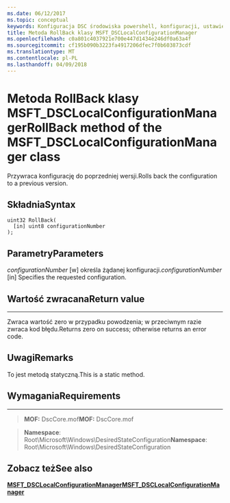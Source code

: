 ```yaml
---
ms.date: 06/12/2017
ms.topic: conceptual
keywords: Konfiguracja DSC środowiska powershell, konfiguracji, ustawienia
title: Metoda RollBack klasy MSFT_DSCLocalConfigurationManager
ms.openlocfilehash: c0a801c4037921e700e447d1434e246df0a63a4f
ms.sourcegitcommit: cf195b090b3223fa4917206dfec7f0b603873cdf
ms.translationtype: MT
ms.contentlocale: pl-PL
ms.lasthandoff: 04/09/2018
---
```

# <a name="rollback-method-of-the-msftdsclocalconfigurationmanager-class"></a><span data-ttu-id="29014-103">Metoda RollBack klasy MSFT_DSCLocalConfigurationManager</span><span class="sxs-lookup"><span data-stu-id="29014-103">RollBack method of the MSFT_DSCLocalConfigurationManager class</span></span>

<span data-ttu-id="29014-104">Przywraca konfigurację do poprzedniej wersji.</span><span class="sxs-lookup"><span data-stu-id="29014-104">Rolls back the configuration to a previous version.</span></span>

<a name="syntax"></a><span data-ttu-id="29014-105">Składnia</span><span class="sxs-lookup"><span data-stu-id="29014-105">Syntax</span></span>
------

```mof
uint32 RollBack(
  [in] uint8 configurationNumber
);
```

<a name="parameters"></a><span data-ttu-id="29014-106">Parametry</span><span class="sxs-lookup"><span data-stu-id="29014-106">Parameters</span></span>
----------

<span data-ttu-id="29014-107">*configurationNumber* \[w\] określa żądanej konfiguracji.</span><span class="sxs-lookup"><span data-stu-id="29014-107">*configurationNumber* \[in\] Specifies the requested configuration.</span></span>

## <a name="return-value"></a><span data-ttu-id="29014-108">Wartość zwracana</span><span class="sxs-lookup"><span data-stu-id="29014-108">Return value</span></span>
------------

<span data-ttu-id="29014-109">Zwraca wartość zero w przypadku powodzenia; w przeciwnym razie zwraca kod błędu.</span><span class="sxs-lookup"><span data-stu-id="29014-109">Returns zero on success; otherwise returns an error code.</span></span>

## <a name="remarks"></a><span data-ttu-id="29014-110">Uwagi</span><span class="sxs-lookup"><span data-stu-id="29014-110">Remarks</span></span>

<span data-ttu-id="29014-111">To jest metodą statyczną.</span><span class="sxs-lookup"><span data-stu-id="29014-111">This is a static method.</span></span>

## <a name="requirements"></a><span data-ttu-id="29014-112">Wymagania</span><span class="sxs-lookup"><span data-stu-id="29014-112">Requirements</span></span>
------------
><span data-ttu-id="29014-113">**MOF:** DscCore.mof</span><span class="sxs-lookup"><span data-stu-id="29014-113">**MOF:** DscCore.mof</span></span>

><span data-ttu-id="29014-114">**Namespace**: Root\Microsoft\Windows\DesiredStateConfiguration</span><span class="sxs-lookup"><span data-stu-id="29014-114">**Namespace**: Root\Microsoft\Windows\DesiredStateConfiguration</span></span>


## <a name="see-also"></a><span data-ttu-id="29014-115">Zobacz też</span><span class="sxs-lookup"><span data-stu-id="29014-115">See also</span></span>


[<span data-ttu-id="29014-116">**MSFT_DSCLocalConfigurationManager**</span><span class="sxs-lookup"><span data-stu-id="29014-116">**MSFT_DSCLocalConfigurationManager**</span></span>](msft-dsclocalconfigurationmanager.md)